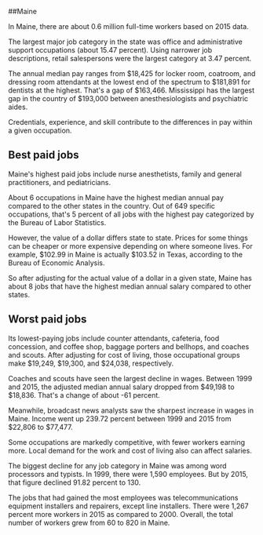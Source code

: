 

##Maine

In Maine, there are about 0.6 million full-time workers based on 2015 data.

The largest major job category in the state was <span class='occ_title_em'>office and administrative support occupations</span> (about 15.47 percent). Using narrower job descriptions, <span class='occ_title_em'>retail salespersons</span> were the largest category at 3.47 percent.
               
The annual median pay ranges from $18,425 for <span class='occ_title_em'>locker room, coatroom, and dressing room attendants</span> at the lowest end of the spectrum to  $181,891 for <span class='occ_title_em'>dentists</span> at the highest. That's a gap of $163,466. Mississippi has the largest gap in the country of $193,000 between <span class='occ_title_em'>anesthesiologists and psychiatric aides</span>.
          
Credentials, experience, and skill contribute to the differences in pay within a given occupation.

## Best paid jobs
Maine's highest paid jobs include <span class='occ_title_em'>nurse anesthetists, family and general practitioners</span>, and <span class='occ_title_em'>pediatricians</span>.
               
About 6 occupations in Maine have the highest median annual pay compared to the other states in the country. Out of 649 specific occupations, that's 5 percent of all jobs with the highest pay categorized by the Bureau of Labor Statistics.
               
However, the value of a dollar differs state to state. Prices for some things can be cheaper or more expensive depending on where someone lives. For example, $102.99 in Maine is actually $103.52 in Texas, according to the Bureau of Economic Analysis.
               
So after adjusting for the actual value of a dollar in a given state, Maine has about 8 jobs that have the highest median annual salary compared to other states.
               
## Worst paid jobs

Its lowest-paying jobs include <span class='occ_title_em'>counter attendants, cafeteria, food concession, and coffee shop</span>, <span class='occ_title_em'>baggage porters and bellhops</span>, and <span class='occ_title_em'>coaches and scouts</span>. After adjusting for cost of living, those occupational groups make $19,249,  $19,300, and  $24,038, respectively.
               
<span class='occ_title_em'>Coaches and scouts</span> have seen the largest decline in wages. Between 1999 and 2015, the adjusted median annual salary dropped from $49,198 to $18,836. That's a change of about -61 percent.
               
Meanwhile, <span class='occ_title_em'>broadcast news analysts</span> saw the sharpest increase in wages in Maine. Income went up 239.72 percent between 1999 and 2015 from $22,806 to $77,477.

Some occupations are markedly competitive, with fewer workers earning more. Local demand for the work and cost of living also can affect salaries.

            
The biggest decline for any job category in Maine was among <span class='occ_title_em'>word processors and typists</span>. In 1999, there were 1,590 employees. But by 2015, that figure declined 91.82 percent to 130. 
               
The jobs that had gained the most employees was telecommunications equipment installers and repairers, except line installers. There were 1,267 percent more workers in 2015 as compared to 2000. Overall, the total number of workers grew from 60 to 820 in Maine.
